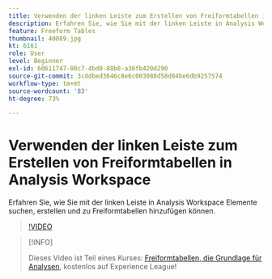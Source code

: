 ```yaml
---
title: Verwenden der linken Leiste zum Erstellen von Freiformtabellen in Analysis Workspace
description: Erfahren Sie, wie Sie mit der linken Leiste in Analysis Workspace Elemente suchen, erstellen und zu Freiformtabellen hinzufügen können.
feature: Freeform Tables
thumbnail: 40089.jpg
kt: 6161
role: User
level: Beginner
exl-id: 60611747-80c7-4bd0-88b8-a36fb420d290
source-git-commit: 3cddbed3646c8e6c003088d58d84be6db9257574
workflow-type: tm+mt
source-wordcount: '83'
ht-degree: 73%

---
```


# Verwenden der linken Leiste zum Erstellen von Freiformtabellen in Analysis Workspace

Erfahren Sie, wie Sie mit der linken Leiste in Analysis Workspace Elemente suchen, erstellen und zu Freiformtabellen hinzufügen können.

>[!VIDEO](https://video.tv.adobe.com/v/40089/?quality=12&learn=on)

>[!INFO]
>
> Dieses Video ist Teil eines Kurses: [Freiformtabellen, die Grundlage für Analysen](https://experienceleague.adobe.com/?recommended=Analytics-U-1-2020.3&amp;lang=de), kostenlos auf Experience League!
